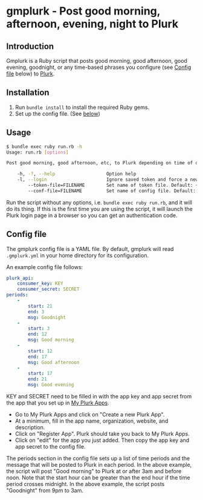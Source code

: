 # gmplurk - Post good morning, afternoon, evening, night to Plurk

## Introduction

Gmplurk is a Ruby script that posts good morning, good afternoon, good
evening, goodnight, or any time-based phrases you configure (see [Config
file](#config-file) below) to [Plurk](https://www.plurk.com/).

## Installation

1. Run ``bundle install`` to install the required Ruby gems.
1. Set up the config file. (See [below](#config-file))

## Usage

```sh
$ bundle exec ruby run.rb -h
Usage: run.rb [options]

Post good morning, good afternoon, etc, to Plurk depending on time of day.

    -h, -?, --help                   Option help
    -l, --login                      Ignore saved token and force a new login
        --token-file=FILENAME        Set name of token file. Default: ~/.gmplurk.token
        --conf-file=FILENAME         Set name of config file. Default: ~/.gmplurk.yml
```

Run the script without any options, i.e. ``bundle exec ruby run.rb``, and it
will do its thing. If this is the first time you are using the script, it will
launch the Plurk login page in a browser so you can get an authentication
code.

## Config file

The gmplurk config file is a YAML file. By default, gmplurk will read
``.gmplurk.yml`` in your home directory for its configuration.

An example config file follows:

```yaml
plurk_api:
    consumer_key: KEY
    consumer_secret: SECRET
periods:
    -
        start: 21
        end: 3
        msg: Goodnight
    -
        start: 3
        end: 12
        msg: Good morning
    -
        start: 12
        end: 17
        msg: Good afternoon
    -
        start: 17
        end: 21
        msg: Good evening
```

KEY and SECRET need to be filled in with the app key and app secret from the
app that you set up in [My Plurk Apps](https://www.plurk.com/PlurkApp/).

* Go to My Plurk Apps and click on "Create a new Plurk App".
* At a minimum, fill in the app name, organization, website, and description.
* Click on "Register App". Plurk should take you back to My Plurk Apps.
* Click on "edit" for the app you just added. Then copy the app key and app
  secret to the config file.

The periods section in the config file sets up a list of time periods and the
message that will be posted to Plurk in each period. In the above example, the
script will post "Good morning" to Plurk at or after 3am and before noon. Note
that the start hour can be greater than the end hour if the time period
crosses midnight. In the above example, the script posts "Goodnight" from
9pm to 3am.
